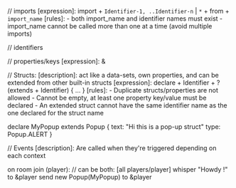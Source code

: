 // imports
[expression]: import + `Identifier-1, ..Identifier-n` | `*` + from + `import_name`
[rules]: - both import_name and identifier names must exist
         - import_name cannot be called more than one at a time (avoid multiple imports)

// identifiers

// properties/keys
[expression]: &

// Structs:
[description]: act like a data-sets, own properties, and can be extended from other built-in structs
[expression]: declare + Identifier + ?(extends + Identifier) { ... }
[rules]: - Duplicate structs/properties are not allowed
         - Cannot be empty, at least one property key/value must be declared
         - An extended struct cannot have the same identifier name as the one declared for the struct name

declare MyPopup extends Popup {
    text: "Hi this is a pop-up struct"
    type: Popup.ALERT
}

// Events
[description]: Are called when they're triggered depending on each context

on room join (player): // can be both: [all players/player]
    whisper "Howdy !" to &player
    send new Popup(MyPopup) to &player
